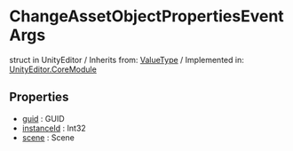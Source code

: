 # ChangeAssetObjectPropertiesEventArgs
struct in UnityEditor
 / Inherits from: <a href="https://docs.unity3d.com/6000.0/Documentation/ScriptReference/ValueType.html">ValueType</a> / Implemented in: <a href="https://docs.unity3d.com/6000.0/Documentation/ScriptReference/UnityEditor.CoreModule.html">UnityEditor.CoreModule</a>

## Properties
- <a href="https://docs.unity3d.com/6000.0/Documentation/ScriptReference/ChangeAssetObjectPropertiesEventArgs-guid.html">guid</a> : GUID
- <a href="https://docs.unity3d.com/6000.0/Documentation/ScriptReference/ChangeAssetObjectPropertiesEventArgs-instanceId.html">instanceId</a> : Int32
- <a href="https://docs.unity3d.com/6000.0/Documentation/ScriptReference/ChangeAssetObjectPropertiesEventArgs-scene.html">scene</a> : Scene
